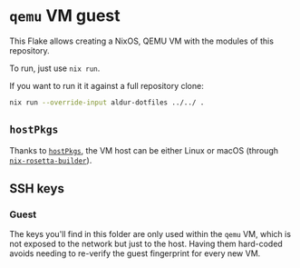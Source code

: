 # `qemu` VM guest

This Flake allows creating a NixOS, QEMU VM with the modules of this repository.

To run, just use `nix run`.

If you want to run it it against a full repository clone:

```bash
nix run --override-input aldur-dotfiles ../../ .
```

## `hostPkgs`

Thanks to [`hostPkgs`](https://github.com/NixOS/nixpkgs/blob/554be6495561ff07b6c724047bdd7e0716aa7b46/nixos/modules/virtualisation/qemu-vm.nix#L25), the VM host can be either Linux or macOS (through [`nix-rosetta-builder`](https://github.com/cpick/nix-rosetta-builder)).

## SSH keys

### Guest

The keys you'll find in this folder are only used within the `qemu` VM, which
is not exposed to the network but just to the host. Having them hard-coded
avoids needing to re-verify the guest fingerprint for every new VM.
